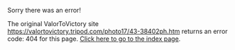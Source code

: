 

Sorry there was an error!

The original ValorToVictory site https://valortovictory.tripod.com/photo17/43-38402ph.htm returns an error code: 404 for this page. [Click here to go to the index page](../index.md).